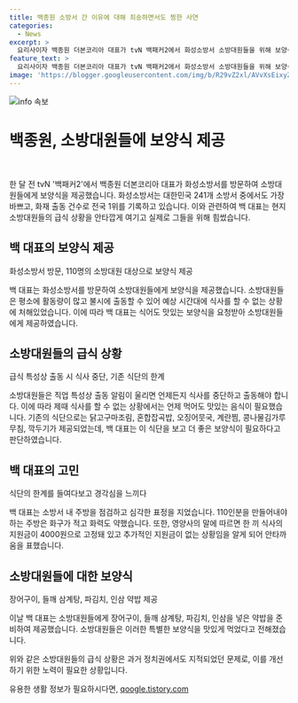 ```yaml
---
title: 백종원 소방서 간 이유에 대해 죄송하면서도 찡한 사연
categories:
  - News
excerpt: >
  요리사이자 백종원 더본코리아 대표가 tvN 백패커2에서 화성소방서 소방대원들을 위해 보양식을 대접했다. 소방대원들이 힘든 업무를 하면서도 열악한 급식을 받고 있다는 점에 안타김을 표했고, 이에 대해 정치권에서도 낮은 급식 단가 문제를 지적했다. 백 대표는 소방대원들을 위해 보다 맛있고 영양가 있는 식사를 제공하고자 했다. 또한, 소방대원들의 힘든 업무와 열악한 급식 환경에 대한 문제 제기도 함께 이뤄졌다.
feature_text: >
  요리사이자 백종원 더본코리아 대표가 tvN 백패커2에서 화성소방서 소방대원들을 위해 보양식을 대접했다. 소방대원들이 힘든 업무를 하면서도 열악한 급식을 받고 있다는 점에 안타김을 표했고, 이에 대해 정치권에서도 낮은 급식 단가 문제를 지적했다. 백 대표는 소방대원들을 위해 보다 맛있고 영양가 있는 식사를 제공하고자 했다. 또한, 소방대원들의 힘든 업무와 열악한 급식 환경에 대한 문제 제기도 함께 이뤄졌다.
image: 'https://blogger.googleusercontent.com/img/b/R29vZ2xl/AVvXsEixyZcFfHzMRdzZMjFBmAUKJYCLCGyLL1o632UiGVXcaFdKo_bkvkuCioo0uUKlGfBVcT3P84aROyZIXSBEx3Aw5nCQ3pTgDom1WDC4m8eifvWiAmWEEVb4x6G_l8C0QH225ldMjyaFvpxGEBGNO37VmDTDMHGhJPq73UglMfDca1-0aw/s1600/blogspot.png'
---
```


<p><img src="https://blogger.googleusercontent.com/img/b/R29vZ2xl/AVvXsEixyZcFfHzMRdzZMjFBmAUKJYCLCGyLL1o632UiGVXcaFdKo_bkvkuCioo0uUKlGfBVcT3P84aROyZIXSBEx3Aw5nCQ3pTgDom1WDC4m8eifvWiAmWEEVb4x6G_l8C0QH225ldMjyaFvpxGEBGNO37VmDTDMHGhJPq73UglMfDca1-0aw/s1600/blogspot.png" alt="info 속보" /></p>

<h1>백종원, 소방대원들에 보양식 제공</h1>

<p data-ke-size="size16">&nbsp;</p>

<p>한 달 전 tvN '백패커2'에서 백종원 더본코리아 대표가 화성소방서를 방문하여 소방대원들에게 보양식을 제공했습니다. 화성소방서는 대한민국 241개 소방서 중에서도 가장 바쁘고, 화재 출동 건수로 전국 1위를 기록하고 있습니다. 이와 관련하여 백 대표는 현지 소방대원들의 급식 상황을 안타깝게 여기고 실제로 그들을 위해 힘썼습니다.</p>

<h2 data-ke-size="size26">백 대표의 보양식 제공</h2>

<p data-ke-size="size16">화성소방서 방문, 110명의 소방대원 대상으로 보양식 제공</p>

<p>백 대표는 화성소방서를 방문하여 소방대원들에게 보양식을 제공했습니다. 소방대원들은 평소에 활동량이 많고 불시에 출동할 수 있어 예상 시간대에 식사를 할 수 없는 상황에 처해있었습니다. 이에 따라 백 대표는 식어도 맛있는 보양식을 요청받아 소방대원들에게 제공하였습니다. </p>

<h2 data-ke-size="size26">소방대원들의 급식 상황</h2>

<p data-ke-size="size16">급식 특성상 출동 시 식사 중단, 기존 식단의 한계</p>

<p>소방대원들은 직업 특성상 출동 알림이 울리면 언제든지 식사를 중단하고 출동해야 합니다. 이에 따라 제때 식사를 할 수 없는 상황에서는 언제 먹어도 맛있는 음식이 필요했습니다. 기존의 식단으로는 닭고구마조림, 혼합잡곡밥, 오징어뭇국, 계란찜, 콩나물김가루무침, 깍두기가 제공되었는데, 백 대표는 이 식단을 보고 더 좋은 보양식이 필요하다고 판단하였습니다.</p>

<h2 data-ke-size="size26">백 대표의 고민</h2>

<p data-ke-size="size16">식단의 한계를 들여다보고 경각심을 느끼다</p>

<p>백 대표는 소방서 내 주방을 점검하고 심각한 표정을 지었습니다. 110인분을 만들어내야 하는 주방은 화구가 적고 화력도 약했습니다. 또한, 영양사의 말에 따르면 한 끼 식사의 지원금이 4000원으로 고정돼 있고 추가적인 지원금이 없는 상황임을 알게 되어 안타까움을 표했습니다.</p>

<h2 data-ke-size="size26">소방대원들에 대한 보양식</h2>

<p data-ke-size="size16">장어구이, 들깨 삼계탕, 파김치, 인삼 약밥 제공</p>

<p>이날 백 대표는 소방대원들에게 장어구이, 들깨 삼계탕, 파김치, 인삼을 넣은 약밥을 준비하여 제공했습니다. 소방대원들은 이러한 특별한 보양식을 맛있게 먹었다고 전해졌습니다.</p>

<p>위와 같은 소방대원들의 급식 상황은 과거 정치권에서도 지적되었던 문제로, 이를 개선하기 위한 노력이 필요한 상황입니다.</p>
유용한 생활 정보가 필요하시다면, <a href="https://qoogle.tistory.com" rel="dofollow">qoogle.tistory.com</a>


